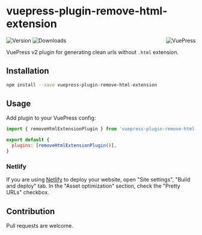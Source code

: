 # vuepress-plugin-remove-html-extension

<img src="https://avatars.githubusercontent.com/u/48539483?s=100" align="right" alt="VuePress" />

![Version](https://img.shields.io/npm/v/vuepress-plugin-remove-html-extension.svg)
![Downloads](https://img.shields.io/npm/dm/vuepress-plugin-remove-html-extension.svg)

VuePress v2 plugin for generating clean urls without `.html` extension.

## Installation

```sh
npm install --save vuepress-plugin-remove-html-extension
```

## Usage

Add plugin to your VuePress config:

```js
import { removeHtmlExtensionPlugin } from 'vuepress-plugin-remove-html-extension'

export default {
  plugins: [removeHtmlExtensionPlugin()],
}
```

### Netlify

If you are using [Netlify](https://netlify.com) to deploy your website, open "Site settings", "Build and deploy" tab. In the "Asset optimization" section, check the "Pretty URLs" checkbox.

## Contribution

Pull requests are welcome.

